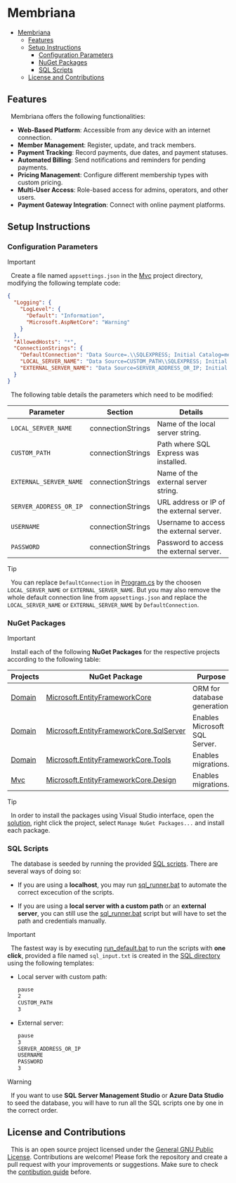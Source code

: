 # Membriana

- [Membriana](#membriana)
  - [Features](#features)
  - [Setup Instructions](#setup-instructions)
    - [Configuration Parameters](#configuration-parameters)
    - [NuGet Packages](#nuget-packages)
    - [SQL Scripts](#sql-scripts)
  - [License and Contributions](#license-and-contributions)

## Features

&nbsp;
Membriana offers the following functionalities:
- **Web-Based Platform**: Accessible from any device with an internet connection.
- **Member Management**: Register, update, and track members.
- **Payment Tracking**: Record payments, due dates, and payment statuses.
- **Automated Billing**: Send notifications and reminders for pending payments.
- **Pricing Management**: Configure different membership types with custom pricing.
- **Multi-User Access**: Role-based access for admins, operators, and other users.
- **Payment Gateway Integration**: Connect with online payment platforms.

## Setup Instructions

### Configuration Parameters

> [!IMPORTANT]
&nbsp;
Create a file named `appsettings.json` in the [Mvc](./src/Mvc/) project directory, modifying the following template code:

```json
{
  "Logging": {
    "LogLevel": {
      "Default": "Information",
      "Microsoft.AspNetCore": "Warning"
    }
  },
  "AllowedHosts": "*",
  "ConnectionStrings": {
    "DefaultConnection": "Data Source=.\\SQLEXPRESS; Initial Catalog=membriana_db; Integrated Security=True",
    "LOCAL_SERVER_NAME": "Data Source=CUSTOM_PATH\\SQLEXPRESS; Initial Catalog=membriana_db; Integrated Security=True",
    "EXTERNAL_SERVER_NAME": "Data Source=SERVER_ADDRESS_OR_IP; Initial Catalog=membriana_db; User ID=USERNAME; Password=PASSWORD; Connect Timeout=30; TrustServerCertificate=True;"
  }
}
```

&nbsp;
The following table details the parameters which need to be modified:

| Parameter | Section | Details |
|-|-|-|
| `LOCAL_SERVER_NAME` | connectionStrings | Name of the local server string. |
| `CUSTOM_PATH` | connectionStrings | Path where SQL Express was installed. |
| `EXTERNAL_SERVER_NAME` | connectionStrings | Name of the external server string. |
| `SERVER_ADDRESS_OR_IP` | connectionStrings | URL address or IP of the external server. |
| `USERNAME` | connectionStrings | Username to access the external server. |
| `PASSWORD` | connectionStrings | Password to access the external server. |

> [!TIP]
&nbsp;
You can replace `DefaultConnection` in [Program.cs](./src/Mvc/Program.cs) by the choosen `LOCAL_SERVER_NAME` or `EXTERNAL_SERVER_NAME`. But you may also remove the whole default connection line from `appsettings.json` and replace the `LOCAL_SERVER_NAME` or `EXTERNAL_SERVER_NAME` by `DefaultConnection`.

### NuGet Packages

> [!IMPORTANT]
&nbsp;
Install each of the following **NuGet Packages** for the respective projects according to the following table:

| Projects | NuGet Package | Purpose |
|-|-|-|
| [Domain](./src/Domain/) | [Microsoft.EntityFrameworkCore](https://www.nuget.org/packages/Microsoft.EntityFrameworkCore/) | ORM for database generation. |
| [Domain](./src/Domain/) | [Microsoft.EntityFrameworkCore.SqlServer](https://www.nuget.org/packages/Microsoft.EntityFrameworkCore.SqlServer/) | Enables Microsoft SQL Server. |
| [Domain](./src/Domain/) | [Microsoft.EntityFrameworkCore.Tools](https://www.nuget.org/packages/Microsoft.EntityFrameworkCore.Tools/) | Enables migrations. |
| [Mvc](./src/Mvc/) | [Microsoft.EntityFrameworkCore.Design](https://www.nuget.org/packages/Microsoft.EntityFrameworkCore.Design/) | Enables migrations. |

>[!TIP]
&nbsp;
In order to install the packages using Visual Studio interface, open the [solution](./src/Membriana.sln), right click the project, select `Manage NuGet Packages...` and install each package.

### SQL Scripts

&nbsp;
The database is seeded by running the provided [SQL scripts](./SQL/). There are several ways of doing so:

- If you are using a **localhost**, you may run [sql_runner.bat](./SQL/sql_runner.bat) to automate the correct excecution of the scripts.

- If you are using a **local server with a custom path** or an **external server**, you can still use the [sql_runner.bat](./SQL/sql_runner.bat) script but will have to set the path and credentials manually.

> [!IMPORTANT]
&nbsp;
The fastest way is by executing [run_default.bat](./SQL/run_default.bat) to run the scripts with **one click**, provided a file named `sql_input.txt` is created in the [SQL directory](./SQL/) using the following templates:

- Local server with custom path:
    ```txt
    pause
    2
    CUSTOM_PATH
    3
    ```

- External server:
    ```txt
    pause
    3
    SERVER_ADDRESS_OR_IP
    USERNAME
    PASSWORD
    3
    ```

> [!WARNING]
&nbsp;
If you want to use **SQL Server Management Studio** or **Azure Data Studio** to seed the database, you will have to run all the SQL scripts one by one in the correct order.

## License and Contributions

&nbsp;
This is an open source project licensed under the [General GNU Public License](./LICENSE).
Contributions are welcome! Please fork the repository and create a pull request with your improvements or suggestions.
Make sure to check the [contibution guide](./CONTRIBUTING.md) before.